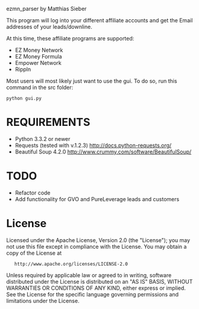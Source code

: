 ezmn_parser by Matthias Sieber

This program will log into your different affiliate accounts and get the Email addresses of your leads/downline.

At this time, these affiliate programs are supported:
- EZ Money Network
- EZ Money Formula
- Empower Network
- Rippln

Most users will most likely just want to use the gui.
To do so, run this command in the src folder:

    python gui.py

REQUIREMENTS
=============================
- Python 3.3.2 or newer
- Requests (tested with v.1.2.3) http://docs.python-requests.org/
- Beautiful Soup 4.2.0 http://www.crummy.com/software/BeautifulSoup/

TODO
=============================
- Refactor code
- Add functionality for GVO and PureLeverage leads and customers

License
=============================
Licensed under the Apache License, Version 2.0 (the "License");
   you may not use this file except in compliance with the License.
   You may obtain a copy of the License at

       http://www.apache.org/licenses/LICENSE-2.0

   Unless required by applicable law or agreed to in writing, software
   distributed under the License is distributed on an "AS IS" BASIS,
   WITHOUT WARRANTIES OR CONDITIONS OF ANY KIND, either express or implied.
   See the License for the specific language governing permissions and
   limitations under the License.